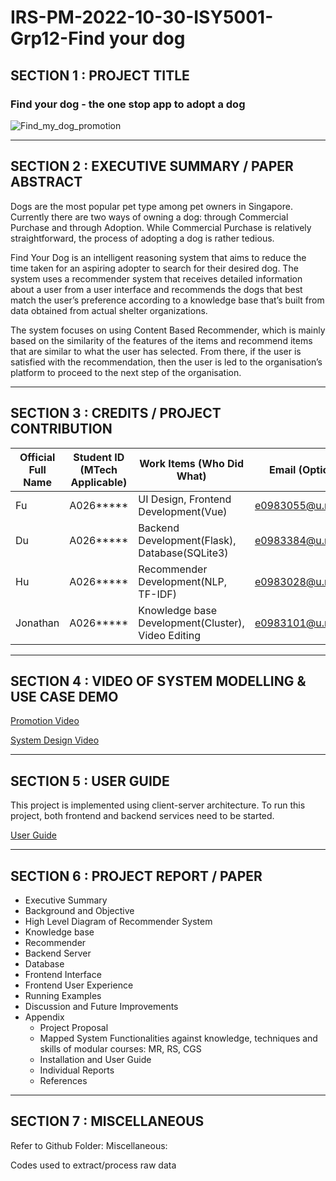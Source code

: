 # IRS-PM-2022-10-30-ISY5001-Grp12-Find your dog

## SECTION 1 : PROJECT TITLE
### Find your dog - the one stop app to adopt a dog

![Find_my_dog_promotion](https://user-images.githubusercontent.com/17245106/198861450-615b7694-a339-432a-a8b6-b7b5d4102d72.jpeg)

----
## SECTION 2 : EXECUTIVE SUMMARY / PAPER ABSTRACT
Dogs are the most popular pet type among pet owners in Singapore. Currently there are two ways of owning a dog: through Commercial Purchase and through Adoption. While Commercial Purchase is relatively straightforward, the process of adopting a dog is rather tedious.  

Find Your Dog is an intelligent reasoning system that aims to reduce the time taken for an aspiring adopter to search for their desired dog. The system uses a recommender system that receives detailed information about a user from a user interface and recommends the dogs that best match the user’s preference according to a knowledge base that’s built from data obtained from actual shelter organizations.  

The system focuses on using Content Based Recommender, which is mainly based on the similarity of the features of the items and recommend items that are similar to what the user has selected. From there, if the user is satisfied with the recommendation, then the user is led to the organisation’s platform to proceed to the next step of the organisation. 

----
## SECTION 3 : CREDITS / PROJECT CONTRIBUTION
|Official Full Name|Student ID (MTech Applicable)|Work Items (Who Did What)|Email (Optional)
|  ----  | ----  |----  |----  |
Fu|A026*****|UI Design, Frontend Development(Vue)|e0983055@u.nus.edu
Du|A026*****|Backend Development(Flask), Database(SQLite3)|e0983384@u.nus.edu
Hu|A026*****|Recommender Development(NLP, TF-IDF)|e0983028@u.nus.edu
Jonathan|A026*****|Knowledge base Development(Cluster), Video Editing|e0983101@u.nus.edu
----
## SECTION 4 : VIDEO OF SYSTEM MODELLING & USE CASE DEMO

[Promotion Video](./Video/IRS-PM-2022-10-30-ISY5001-Grp12-Find-your-dog_promotion.mp4)

[System Design Video](./Video/IRS-PM-2022-10-30-ISY5001-Grp12-Find-your-dog_System.mp4)

------
## SECTION 5 : USER GUIDE
This project is implemented using client-server architecture. To run this project, both frontend and backend services need to be started.

[User Guide](./ProjectReport/User%20Guide.pdf)

------
## SECTION 6 : PROJECT REPORT / PAPER
* Executive Summary
* Background and Objective
* High Level Diagram of Recommender System
* Knowledge base
* Recommender
* Backend Server
* Database
* Frontend Interface
* Frontend User Experience
* Running Examples
* Discussion and Future Improvements
* Appendix
  * Project Proposal
  * Mapped System Functionalities against knowledge, techniques and skills of modular courses: MR, RS, CGS
  * Installation and User Guide
  * Individual Reports
  * References
------
## SECTION 7 : MISCELLANEOUS
Refer to Github Folder: Miscellaneous:

Codes used to extract/process raw data
